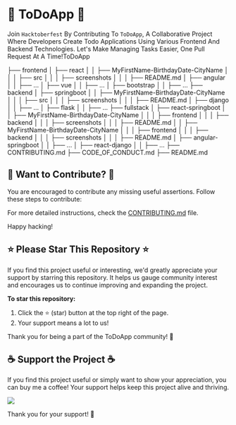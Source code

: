 # 📌 ToDoApp 📌

Join `Hacktoberfest` By Contributing To `ToDoApp`, A Collaborative Project Where Developers Create Todo Applications Using Various Frontend And Backend Technologies. Let's Make Managing Tasks Easier, One Pull Request At A Time!ToDoApp

├── frontend
│ ├── react
│ │ ├── MyFirstName-BirthdayDate-CityName
│ │ │ ├── src
│ │ │ ├── screenshots
│ │ │ ├── README.md
│ ├── angular
│ │ ├── ...
│ ├── vue
│ │ ├── ...
│ ├── bootstrap
│ │ ├── ...
├── backend
│ ├── springboot
│ │ ├── MyFirstName-BirthdayDate-CityName
│ │ │ ├── src
│ │ │ ├── screenshots
│ │ │ ├── README.md
│ ├── django
│ │ ├── ...
│ ├── flask
│ │ ├── ...
├── fullstack
│ ├── react-springboot
│ │ ├── MyFirstName-BirthdayDate-CityName
│ │ │ ├── frontend
│ │ │ ├── backend
│ │ │ ├── screenshots
│ │ │ ├── README.md
│ │ ├── MyFirstName-BirthdayDate-CityName
│ │ │ ├── frontend
│ │ │ ├── backend
│ │ │ ├── screenshots
│ │ │ ├── README.md
│ ├── angular-springboot
│ │ ├── ...
│ ├── react-django
│ │ ├── ...
├── CONTRIBUTING.md
├── CODE_OF_CONDUCT.md
├── README.md

## 🚀 Want to Contribute? 🚀

You are encouraged to contribute any missing useful assertions. Follow these steps to contribute:

For more detailed instructions, check the [CONTRIBUTING.md](CONTRIBUTING.md) file.

Happy hacking!

## ⭐ Please Star This Repository ⭐

If you find this project useful or interesting, we'd greatly appreciate your support by starring this repository. It helps us gauge community interest and encourages us to continue improving and expanding the project.

**To star this repository:**

1. Click the ⭐️ (star) button at the top right of the page.
2. Your support means a lot to us!

Thank you for being a part of the ToDoApp community! 🚀

## ☕ Support the Project ☕

If you find this project useful or simply want to show your appreciation, you can buy me a coffee! Your support helps keep this project alive and thriving.

<a href="https://www.buymeacoffee.com/mahatoajay" target="_blank">
  <img src="https://img.buymeacoffee.com/button-api/?text=Buy me a coffee&emoji=&slug=YourUsername&button_colour=FFDD00&font_colour=000000&font_family=Cookie&outline_colour=000000&coffee_colour=ffffff">
</a>

Thank you for your support! 🙌
